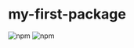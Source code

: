 # my-first-package

![npm](https://img.shields.io/npm/v/@brentellingson/my-first-package)
![npm](https://img.shields.io/npm/l/@brentellingson/my-first-package)